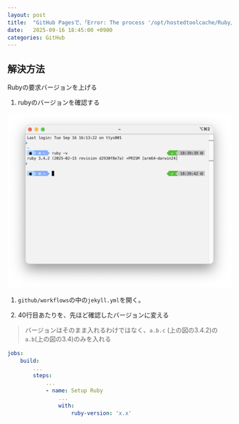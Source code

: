 ```yaml
---
layout: post
title:  "GitHub Pagesで、「Error: The process '/opt/hostedtoolcache/Ruby/3.1.6/x64/bin/gem' failed with exit code 1」と出た時の対処法"
date:   2025-09-16 18:45:00 +0900
categories: GitHub
---
```


## 解決方法
Rubyの要求バージョンを上げる

1. rubyのバージョンを確認する

![](/assets/images/2-1.png)

1. `github/workflows`の中の`jekyll.yml`を開く。

1. 40行目あたりを、先ほど確認したバージョンに変える

> バージョンはそのまま入れるわけではなく、`a.b.c` (上の図の3.4.2)の`a.b`(上の図の3.4)のみを入れる

``` yaml
jobs:
    build:
        ...
        steps:
            ...
            - name: Setup Ruby
                ...
                with: 
                    ruby-version: 'x.x'

```
